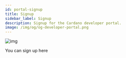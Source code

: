 ```yaml
---
id: portal-signup
title: Signup
sidebar_label: Signup
description: Signup for the Cardano developer portal.
image: /img/og/og-developer-portal.png
---
```


![img](../static/img/logo.svg)
 
You can sign up here
